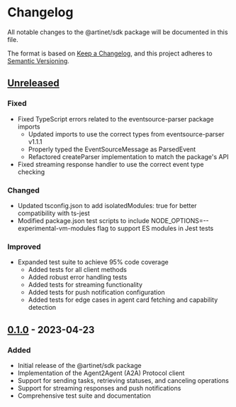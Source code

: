 # Changelog

All notable changes to the @artinet/sdk package will be documented in this file.

The format is based on [Keep a Changelog](https://keepachangelog.com/en/1.0.0/),
and this project adheres to [Semantic Versioning](https://semver.org/spec/v2.0.0.html).

## [Unreleased]

### Fixed

- Fixed TypeScript errors related to the eventsource-parser package imports
  - Updated imports to use the correct types from eventsource-parser v1.1.1
  - Properly typed the EventSourceMessage as ParsedEvent
  - Refactored createParser implementation to match the package's API
- Fixed streaming response handler to use the correct event type checking

### Changed

- Updated tsconfig.json to add isolatedModules: true for better compatibility with ts-jest
- Modified package.json test scripts to include NODE_OPTIONS=--experimental-vm-modules flag to support ES modules in Jest tests

### Improved

- Expanded test suite to achieve 95% code coverage
  - Added tests for all client methods
  - Added robust error handling tests
  - Added tests for streaming functionality
  - Added tests for push notification configuration
  - Added tests for edge cases in agent card fetching and capability detection

## [0.1.0] - 2023-04-23

### Added

- Initial release of the @artinet/sdk package
- Implementation of the Agent2Agent (A2A) Protocol client
- Support for sending tasks, retrieving statuses, and canceling operations
- Support for streaming responses and push notifications
- Comprehensive test suite and documentation

[Unreleased]: https://github.com/artinet/sdk/compare/v0.1.0...HEAD
[0.1.0]: https://github.com/artinet/sdk/releases/tag/v0.1.0
